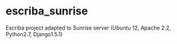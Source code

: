 escriba_sunrise
===============

Escriba project adapted to Sunrise server (Ubuntu 12, Apache 2.2, Python2.7, Django1.5.1)
